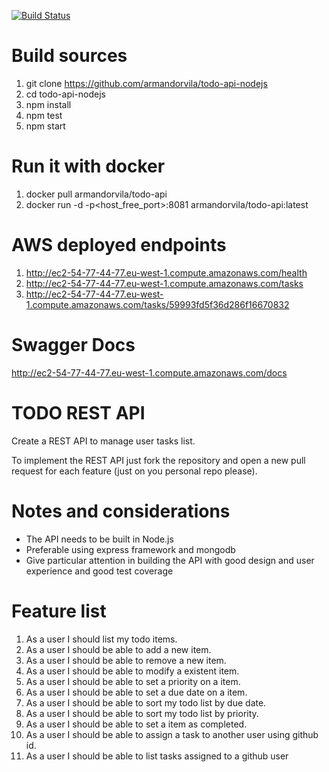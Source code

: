 
[![Build Status](https://secure.travis-ci.org/armandorvila/todo-api-nodejs.png)](http://travis-ci.org/armandorvila/todo-api-nodejs) 

# Build sources
1. git clone https://github.com/armandorvila/todo-api-nodejs
2. cd todo-api-nodejs
3. npm install
4. npm test
5. npm start

# Run it with docker
1. docker pull armandorvila/todo-api
2. docker run -d -p<host_free_port>:8081 armandorvila/todo-api:latest

# AWS deployed endpoints
1. http://ec2-54-77-44-77.eu-west-1.compute.amazonaws.com/health
2. http://ec2-54-77-44-77.eu-west-1.compute.amazonaws.com/tasks
3. http://ec2-54-77-44-77.eu-west-1.compute.amazonaws.com/tasks/59993fd5f36d286f16670832

# Swagger Docs
http://ec2-54-77-44-77.eu-west-1.compute.amazonaws.com/docs

# TODO REST API

Create a REST API to manage user tasks list.

To implement the REST API just fork the repository and open a new pull request for each feature (just on you personal repo please).

# Notes and considerations
* The API needs to be built in Node.js
* Preferable using express framework and mongodb
* Give particular attention in building the API with good design and user experience and good test coverage

# Feature list

1. As a user I should list my todo items.
2. As a user I should be able to add a new item.
3. As a user I should be able to remove a new item.
4. As a user I should be able to modify a existent item.
5. As a user I should be able to set a priority on a item.
6. As a user I should be able to set a due date on a item.
7. As a user I should be able to sort my todo list by due date.
8. As a user I should be able to sort my todo list by priority.
9. As a user I should be able to set a item as completed.
10. As a user I should be able to assign a task to another user using github id.
11. As a user I should be able to list tasks assigned to a github user
